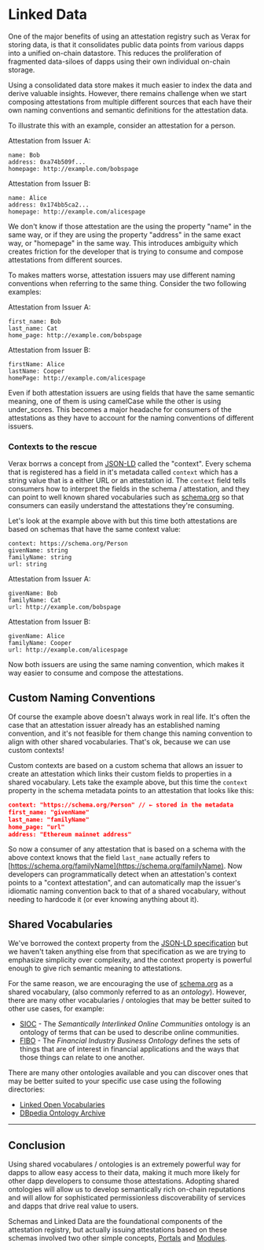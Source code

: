 # Linked Data

One of the major benefits of using an attestation registry such as Verax for storing data, is that it consolidates public data points from various dapps into a unified on-chain datastore.  This reduces the proliferation of fragmented data-siloes of dapps using their own individual on-chain storage.

Using a consolidated data store makes it much easier to index the data and derive valuable insights.  However, there remains challenge when we start composing attestations from multiple different sources that each have their own naming conventions and semantic definitions for the attestation data.

To illustrate this with an example, consider an attestation for a person.

Attestation from Issuer A:

```
name: Bob
address: 0xa74b509f...
homepage: http://example.com/bobspage
```

Attestation from Issuer B:

```
name: Alice
address: 0x174bb5ca2...
homepage: http://example.com/alicespage
```

We don't know if those attestation are the using the property "name" in the same way, or if they are using the property "address" in the same exact way, or "homepage" in the same way. This introduces ambiguity which creates friction for the developer that is trying to consume and compose attestations from different sources.

To makes matters worse, attestation issuers may use different naming conventions when referring to the same thing.  Consider the two following examples:

Attestation from Issuer A:

```
first_name: Bob
last_name: Cat
home_page: http://example.com/bobspage
```

Attestation from Issuer B:

```
firstName: Alice
lastName: Cooper
homePage: http://example.com/alicespage
```

Even if both attestation issuers are using fields that have the same semantic meaning, one of them is using camelCase while the other is using under\_scores.  This becomes a major headache for consumers of the attestations as they have to account for the naming conventions of different issuers.

### Contexts to the rescue

Verax borrws a concept from [JSON-LD](https://json-ld.org) called the "context".  Every schema that is registered has a field in it's metadata called `context` which has a string value that is a either URL or an attestation id.  The `context` field tells consumers how to interpret the fields in the schema / attestation, and they can point to well known shared vocabularies such as [schema.org](https://schema.org) so that consumers can easily understand the attestations they're consuming.

Let's look at the example above with but this time both attestations are based on schemas that have the same context value:

```
context: https://schema.org/Person
givenName: string
familyName: string
url: string
```

Attestation from Issuer A:

```
givenName: Bob
familyName: Cat
url: http://example.com/bobspage
```

Attestation from Issuer B:

```
givenName: Alice
familyName: Cooper
url: http://example.com/alicespage
```

Now both issuers are using the same naming convention, which makes it way easier to consume and compose the attestations.

## Custom Naming Conventions

Of course the example above doesn't always work in real life.  It's often the case that an attestation issuer already has an established naming convention, and it's not feasible for them change this naming convention to align with other shared vocabularies.  That's ok, because we can use custom contexts!

Custom contexts are based on a custom schema that allows an issuer to create an attestation which links their custom fields to properties in a shared vocabulary.  Lets take the example above, but this time the `context` property in the schema metadata points to an attestation that looks like this:

```json
context: "https://schema.org/Person" // ← stored in the metadata
first_name: "givenName"
last_name: "familyName"
home_page: "url"
address: "Ethereum mainnet address"
```

So now a consumer of any attestation that is based on a schema with the above context knows that the field `last_name` actually refers to [https://schema.org/familyName](https://schema.org/familyName).  Now developers can programmatically detect when an attestation's context points to a "context attestation", and can automatically map the issuer's idiomatic naming convention back to that of a shared vocabulary, without needing to hardcode it (or ever knowing anything about it).

## Shared Vocabularies

We've borrowed the context property from the [JSON-LD specification](https://json-ld.org) but we haven't taken anything else from that specification as we are trying to emphasize simplicity over complexity, and the context property is powerful enough to give rich semantic meaning to attestations.

For the same reason, we are encouraging the use of [schema.org](https://schema.org/) as a shared vocabulary, (also commonly referred to as an _ontology_). However, there are many other vocabularies / ontologies that may be better suited to other use cases, for example:

* [SIOC](http://sioc-project.org) - The _Semantically Interlinked Online Communities_ ontology is an ontology of terms that can be used to describe online communities.
* [FIBO](https://edmconnect.edmcouncil.org/fibointerestgroup/fibo-products/fibo-viewer) - The _Financial Industry Business Ontology_ defines the sets of things that are of interest in financial applications and the ways that those things can relate to one another.

There are many other ontologies available and you can discover ones that may be better suited to your specific use case using the following directories:

* [Linked Open Vocabularies](https://lov.linkeddata.es/dataset/lov/)
* [DBpedia Ontology Archive](https://archivo.dbpedia.org/list#list)

***

## Conclusion

Using shared vocabulares / ontologies is an extremely powerful way for dapps to allow easy access to their data, making it much more likely for other dapp developers to consume those attestations.  Adopting shared ontologies will allow us to develop semantically rich on-chain reputations and will allow for sophisticated permissionless discoverability of services and dapps that drive real value to users.

Schemas and Linked Data are the foundational components of the attestation registry, but actually issuing attestations based on these schemas involved two other simple concepts, [Portals](portals.md) and [Modules](modules.md).
